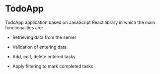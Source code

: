 # TodoApp

TodoApp application based on JavaScript React library in which the main functionalities are:

* Retrieving data from the server

* Validation of entering data

* Add, edit, delete entered tasks

* Apply filtering to mark completed tasks
